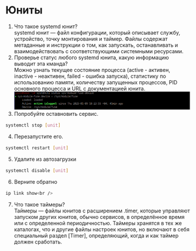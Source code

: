 # Юниты

1. Что такое systemd юнит?<br />
systemd юнит — файл конфигурации, который описывает службу, устройство, точку монтирования и таймер. Файлы содержат метаданные и инструкции о том, как запускать, останавливать и взаимодействовать с соответствующими системными ресурсами.<br />
2. Проверье статус любого systemd юнита, какую информацию выводит эта кманда?<br />
Можно узнать текущее состояние процесса (active - активен, inactive - неактивен, failed - ошибка запуска), статистику по использованию памяти, количеству запущенных процессов, PID основного процесса и URL с документацией юнита.<br />
![alt text](https://github.com/kryffaer/Tasks_241/blob/my_reply/5-Systemd/screenshots/2.png?raw=true)<br />
3. Попробуйте оставновить сервис.<br />
```sh
systemctl stop [unit]
```
4. Перезапустите его.<br />
```sh
systemctl restart [unit]
```
5. Удалите из автозагрузки<br />
```sh
systemctl disable [unit]
```
6. Верните обратно<br />
```sh
ip link show<br />
```
7. Что такое таймеры?<br />
Таймеры — файлы юнитов с расширением .timer, которые управляют запуском других юнитов, обычно сервисов, в определённое время или с определенной периодичностью. Таймеры хранятся в тех же каталогах, что и другие файлы настроек юнитов, но включают в себя специальный раздел [Timer], определяющий, когда и как таймер должен сработать.
